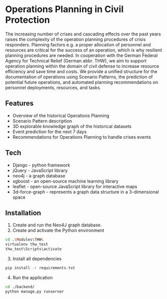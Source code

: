 # Operations Planning in Civil Protection

The increasing number of crises and cascading effects over the past years raises the complexity of the operation planning procedures of crisis responders. Planning factors e.g. a proper allocation of personnel and resources are critical for the success of an operation, which is why resilient planning procedures are needed. In cooperation with the German Federal Agency for Technical Relief (German abbr. THW), we aim to support operation planning within the domain of civil defense to increase resource efficiency and save time and costs. We provide a unified structure for the documentation of operations using Scenario Patterns, the prediction of potential future operations, and automated planning recommendations on personnel deployments, resources, and tasks.

## Features

- Overview of the historical Operations Planning
- Scenario Pattern description
- 3D explorable knowledge graph of the historical datasets
- Event prediction for the next 7 days
- Recommendations for Operations Planning to handle crises events

## Tech

- Django - python framework
- jQuery - JavaScript library
- neo4j -  a graph database 
- xgboost - an open-source machine learning library
- leaflet -  open-source JavaScript library for interactive maps
- 3d-force-graph -  represents a graph data structure in a 3-dimensional space

## Installation

1. Create and run the Neo4J graph database.
2. Create and activate the Python environment

```sh
cd .\Modules\THW\
virtualenv thw_test
thw_test\Scripts\activate
```

3. Install all dependencies

```sh
pip install -r requirements.txt
```

4. Run the application 

```sh
cd ./backend/
python manage.py runserver
```
